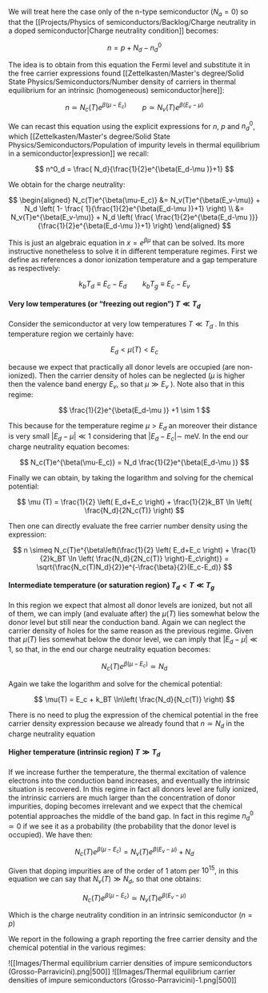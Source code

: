 We will treat here the case only of the n-type semiconductor ($N_a =0$) so that the [[Projects/Physics of semiconductors/Backlog/Charge neutrality in a doped semiconductor|Charge neutrality condition]] becomes:

$$ n =p + N_d - n_d^0  $$

The idea is to obtain from this equation the Fermi level and substitute it in the free carrier expressions found [[Zettelkasten/Master's degree/Solid State Physics/Semiconductors/Number density of carriers in thermal equilibrium for an intrinsic (homogeneous) semiconductor|here]]:

$$ n \simeq N_c(T)e^{\beta(\mu-E_c)} \qquad p\simeq N_v(T)e^{\beta(E_v-\mu)}$$

We can recast this equation using the explicit expressions for $n$, $p$ and $n_d^0$, which [[Zettelkasten/Master's degree/Solid State Physics/Semiconductors/Population of impurity levels in thermal equilibrium in a semiconductor|expression]] we recall:

$$ n^0_d  = \frac{ N_d}{\frac{1}{2}e^{\beta(E_d-\mu )}+1}  $$

We obtain for the charge neutrality:

$$
\begin{aligned}
N_c(T)e^{\beta(\mu-E_c)} &=  N_v(T)e^{\beta(E_v-\mu)} + N_d \left( 1- \frac{ 1}{\frac{1}{2}e^{\beta(E_d-\mu )}+1} \right) \\
&=  N_v(T)e^{\beta(E_v-\mu)} + N_d \left( \frac{ \frac{1}{2}e^{\beta(E_d-\mu )}}{\frac{1}{2}e^{\beta(E_d-\mu )}+1} \right)
\end{aligned}
$$

This is just an algebraic equation in $x=e^{\beta\mu}$ that can be solved.
Its more instructive nonetheless to solve it in different temperature regimes.
First we define as references a donor ionization temperature and a gap temperature as respectively:

$$ k_bT_d \equiv E_c-E_d \qquad k_bT_g \equiv E_c-E_v $$
#### Very low temperatures (or “freezing out region”) $T \ll T_d$

Consider the semiconductor at very low temperatures $T \ll T_d$ . In this temperature region we certainly have:

$$ E_d < \mu(T)<E_c $$

because we expect that practically all donor levels are occupied (are non-ionized).
Then the carrier density of holes can be neglected ($\mu$ is higher then the valence band energy $E_v$, so that $\mu \gg E_v$ ).
Note also that in this regime:

$$ \frac{1}{2}e^{\beta(E_d-\mu )} +1 \sim 1 $$

This because for the temperature regime $\mu > E_d$ an moreover their distance is very small $|E_d-\mu|\ll 1$ considering that $|E_d-E_c| \sim \ \text{meV}$.
In the end our charge neutrality equation becomes:

$$ N_c(T)e^{\beta(\mu-E_c)} =  N_d   \frac{1}{2}e^{\beta(E_d-\mu )} $$

Finally we can obtain, by taking the logarithm and solving for the chemical potential:

$$ \mu (T) = \frac{1}{2} \left( E_d+E_c \right) + \frac{1}{2}k_BT \ln \left( \frac{N_d}{2N_c(T)} \right) $$

Then one can directly evaluate the free carrier number density using the expression:

$$  n \simeq N_c(T)e^{\beta\left(\frac{1}{2} \left( E_d+E_c \right) + \frac{1}{2}k_BT \ln \left( \frac{N_d}{2N_c(T)} \right)-E_c\right)} =  \sqrt{\frac{N_c(T)N_d}{2}}e^{-\frac{\beta}{2}(E_c-E_d)}  $$

#### Intermediate temperature (or saturation region) $T_d<T\ll T_g$

In this region we expect that almost all donor levels are ionized, but not all of them, we can imply (and evaluate after) the $\mu(T)$ lies somewhat below the donor level but still near the conduction band.
Again we can neglect the carrier density of holes for the same reason as the previous regime.
Given that $\mu(T)$ lies somewhat below the donor level, we can imply that $|E_d-\mu|\ll 1$, so that, in the end our charge neutrality equation becomes:

$$N_c(T)e^{\beta(\mu-E_c)} \simeq N_d$$

Again we take the logarithm and solve for the chemical potential:

$$ \mu(T) = E_c + k_BT \ln\left( \frac{N_d}{N_c(T)} \right)  $$

There is no need to plug the expression of the chemical potential in the free carrier density expression because we already found that $n \simeq N_d$ in the charge neutrality equation

#### Higher temperature (intrinsic region) $T \gg T_d$

If we increase further the temperature, the thermal excitation of valence electrons into the conduction band increases, and eventually the intrinsic situation is recovered.
In this regime in fact all donors level are fully ionized, the intrinsic carriers are much larger than the concentration of donor impurities, doping becomes irrelevant and we expect that the chemical potential approaches the middle of the band gap.
In fact in this regime $n_d^0 \simeq 0$ if we see it as a probability (the probability that the donor level is occupied).
We have then:

$$N_c(T)e^{\beta(\mu-E_c)} =  N_v(T)e^{\beta(E_v-\mu)} + N_d $$

Given that doping impurities are of the order of 1 atom per $10^{15}$, in this equation we can say that $N_v(T) \gg N_d$, so that one obtains:

$$N_c(T)e^{\beta(\mu-E_c)} \simeq  N_v(T)e^{\beta(E_v-\mu)} $$

Which is the charge neutrality condition in an intrinsic semiconductor ($n=p$)

We report in the following a graph reporting the free carrier density and the chemical potential in the various regimes:

![[Images/Thermal equilibrium carrier densities of impure semiconductors (Grosso-Parravicini).png|500]]
![[Images/Thermal equilibrium carrier densities of impure semiconductors (Grosso-Parravicini)-1.png|500]]